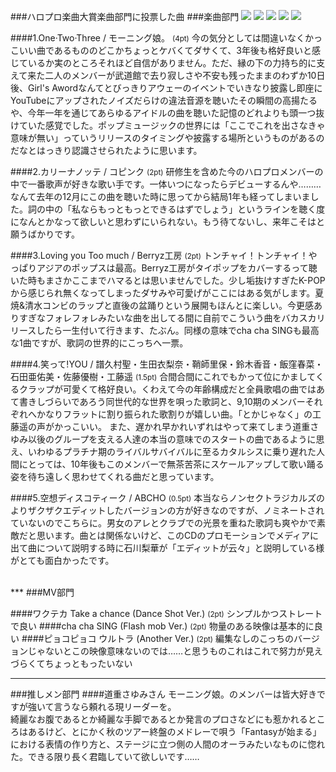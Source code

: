 ###ハロプロ楽曲大賞楽曲部門に投票した曲
###楽曲部門
![](http://ecx.images-amazon.com/images/I/61V-Z4t7SkL._AA100_.jpg)
![](http://ec2.images-amazon.com/images/I/51J%2Bo4MdtTL._SL500_AA100_.jpg)
![](http://ec2.images-amazon.com/images/I/61mZw5DN1GL._SL500_AA100_.jpg)
![](http://ecx.images-amazon.com/images/I/513TIlAhWoL._AA100_.jpg)
![](http://ec2.images-amazon.com/images/I/51bTYXspxbL._SL500_AA100_.jpg)

####1.One·Two·Three / モーニング娘。 <small>(4pt)</small>
今の気分としては間違いなくかっこいい曲であるもののどこかちょっとケバくてダサくて、3年後も格好良いと感じているか実のところそれほど自信がありません。ただ、縁の下の力持ち的に支えて来た二人のメンバーが武道館で去り寂しさや不安も残ったままのわずか10日後、Girl's Awordなんてとびっきりアウェーのイベントでいきなり披露し即座にYouTubeにアップされたノイズだらけの違法音源を聴いたその瞬間の高揚たるや、今年一年を通じてあらゆるアイドルの曲を聴いた記憶のどれよりも頭一つ抜けていた感覚でした。ポップミュージックの世界には「ここでこれを出さなきゃ意味が無い」っていうリリースのタイミングや披露する場所というものがあるのだなとはっきり認識させられたように思います。

####2.カリーナノッテ / コピンク <small>(2pt)</small>
研修生を含めた今のハロプロメンバーの中で一番歌声が好きな歌い手です。一体いつになったらデビューするんや………なんて去年の12月にこの曲を聴いた時に思ってから結局1年も経ってしまいました。詞の中の「私ならもっともっとできるはずでしょう」というラインを聴く度になんとかなって欲しいと思わずにいられない。もう待てないし、来年こそはと願うばかりです。

####3.Loving you Too much / Berryz工房 <small>(2pt)</small>
トンチャイ！トンチャイ！やっぱりアジアのポップスは最高。Berryz工房がタイポップをカバーするって聴いた時もまさかここまでハマるとは思いませんでした。少し垢抜けすぎたK-POPから感じられ無くなってしまったダサみや可愛げがここにはある気がします。夏焼&清水コンビのラップと直後の盆踊りという展開もほんとに楽しい。今更感ありすぎなフォレフォレみたいな曲を出してる間に自前でこういう曲をバカスカリリースしたら一生付いて行きます、たぶん。同様の意味でcha cha SINGも最高な1曲ですが、歌詞の世界的にこっちへ一票。

####4.笑って!YOU / 譜久村聖・生田衣梨奈・鞘師里保・鈴木香音・飯窪春菜・石田亜佑美・佐藤優樹・工藤遥 <small>(1.5pt)</small>
合間合間にこれでもかって位にかましてくるクラップが可愛くて格好良い。くわえて今の年齢構成だと全員歌唱の曲ではあて書きしづらいであろう同世代的な世界を唄った歌詞と、9,10期のメンバーそれぞれへかなりフラットに割り振られた歌割りが嬉しい曲。「とかじゃなく」の工藤遥の声がかっこいい。
また、遅かれ早かれいずれはやって来てしまう道重さゆみ以後のグループを支える人達の本当の意味でのスタートの曲であるように思え、いわゆるプラチナ期のライバルサバイバルに至るカタルシスに乗り遅れた人間にとっては、10年後もこのメンバーで無茶苦茶にスケールアップして歌い踊る姿を待ち遠しく思わせてくれる曲だと思っています。

####5.空想ディスコティーク / ABCHO <small>(0.5pt)</small>
本当ならノンセクトラジカルズのよりザクザクエディットしたバージョンの方が好きなのですが、ノミネートされていないのでこちらに。男女のアレとクラブでの光景を重ねた歌詞も爽やかで素敵だと思います。曲とは関係ないけど、このCDのプロモーションでメディアに出て曲について説明する時に石川梨華が「エディットが云々」と説明している様がとても面白かったです。

<br>
***
###MV部門

####ワクテカ Take a chance (Dance Shot Ver.) <small>(2pt)</small>
シンプルかつストレートで良い
####cha cha SING (Flash mob Ver.) <small>(2pt)</small>
物量のある映像は基本的に良い
####ピョコピョコ ウルトラ (Another Ver.) <small>(2pt)</small>
編集なしのこっちのバージョンじゃないとこの映像意味ないのでは……と思うものこれはこれで努力が見えづらくてちょっともったいない

***
###推しメン部門
####道重さゆみさん
モーニング娘。のメンバーは皆大好きですが強いて言うなら頼れる現リーダーを。  
綺麗なお腹であるとか綺麗な手脚であるとか発言のプロさなどにも惹かれるところはあるけど、とにかく秋のツアー終盤のメドレーで唄う「Fantasyが始まる」における表情の作り方と、ステージに立つ側の人間のオーラみたいなものに惚れた。できる限り長く君臨していて欲しいです……